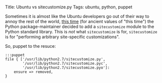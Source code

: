 Title: Ubuntu vs sitecustomize.py
Tags: ubuntu, python, puppet

Sometimes it is almost like the Ubuntu developers go out of their way to annoy
the rest of the world, <a
href='https://bugs.launchpad.net/ubuntu/+source/python2.5/+bug/197219'> this
time</a> (for ancient values of "this time") the Python package-maintainer
decided to add a `sitecustomize` module to the Python standard library. This
is *not* what `sitecustomize` is for, `sitecustomize` is for "performing
arbitrary site-specific customizations".

So, puppet to the resuce:

    :::puppet
    file { ['/usr/lib/python2.7/sitecustomize.py',
            '/usr/lib/python2.7/sitecustomize.pyc',
            '/usr/lib/python2.7/sitecustomize.pyo']:
        ensure => removed,
    }
